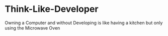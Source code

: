 # Think-Like-Developer
Owning a Computer and without Developing is like having a kitchen but only using the Microwave Oven
